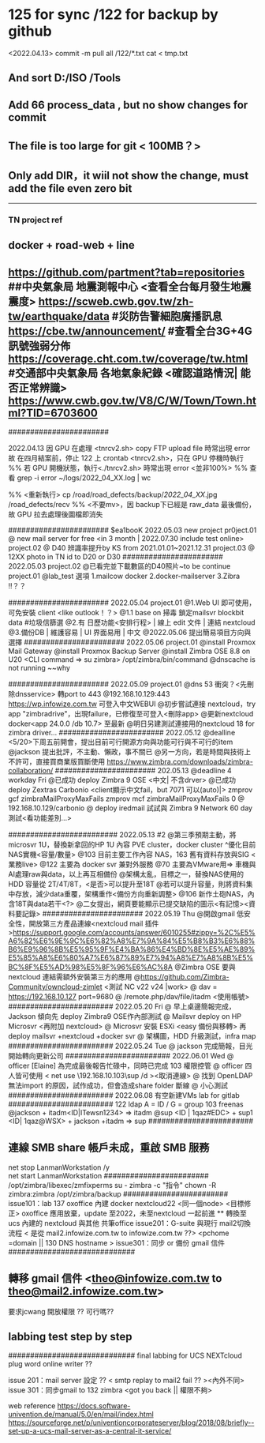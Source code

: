 # 125 for sync /122 for backup by github

<2022.04.13>
commit -m pull all /122/*.txt
cat <<dog > tmp.txt

## And sort D:/ISO /Tools 
## Add 66 process_data , but no show changes for commit
## The file is too large for git < 100MB？>
## Only add DIR，it wiil not show the change, must add the file even zero bit

-----------------------------------------
### TN project ref
## docker + road-web + line
https://github.com/partment?tab=repositories
##中央氣象局 地震測報中心 <查看全台每月發生地震震度>
https://scweb.cwb.gov.tw/zh-tw/earthquake/data
#災防告警細胞廣播訊息
https://cbe.tw/announcement/
#查看全台3G+4G 訊號強弱分佈
https://coverage.cht.com.tw/coverage/tw.html
#交通部中央氣象局 各地氣象紀錄 <確認道路情況| 能否正常辨識>
https://www.cwb.gov.tw/V8/C/W/Town/Town.html?TID=6703600
-----------------------------------------

#######################

2022.04.13 
因 GPU 在處理 <tnrcv2.sh> copy FTP upload file 時常出現 error
故 在四月結案前，停止 122 上 crontab <tnrcv2.sh>，只在 GPU 停機時執行
%% 若 GPU 開機狀態，執行<./tnrcv2.sh> 時常出現 error <並非100%>
%% 查看 grep -i error ~/logs/2022_04_XX.log | wc

%% <重新執行> cp /road/road_defects/backup/*2022_04_XX*.jpg /road_defects/recv
%% <不要mv>，因 backup下已經是 raw_data 最後備份，故 GPU 拉去處理後圖檔即消失

#######################
$ea1booK
2022.05.03 new project
pr0ject.01  @ new mail server for free <in 3 month | 2022.07.30 include test online>
project.02  @ D40 辨識率提升by KS from 2021.01.01~2021.12.31
project.03  @ 12XX photo in TN id to D20 or D30
#######################
2022.05.03 
project.02  @已看完並下載數區的D40照片~to be continue
project.01  @lab_test 選項 1.mailcow docker 2.docker-mailserver 3.Zibra <JSJSS>!!？？

#######################
2022.05.04
project.01  @1.Web UI 即可使用，可免安裝 client <like outlook！？>
            @1.1 base on 掃毒<ClamAV> 鎖定mailsvr blockbit data #垃圾信篩選
		    @2.有 日歷功能<安排行程> | 線上 edit 文件 | 連結 nextcloud
		    @3.備份DB | 維護容易 | UI 界面易用  | 中文
		    @2022.05.06 提出簡易項目方向與選擇 <Jackson forgot>
#######################
2022.05.06
project.01  @install Proxmox Mail Gateway <PMG>
            @install Proxmox Backup Server <PBS>
		    @install Zimbra OSE 8.8 on U20 <CLI command => su zimbra>
		     /opt/zimbra/bin/command
		    @dnscache is not running ~~why

#######################
2022.05.09
project.01  @dns 53 衝突？<先刪除dnsservice> 轉port to 443
            @192.168.10.129:443 https://wp.infowize.com.tw 可登入中文WEBUI
		    @初步嘗試連接 nextcloud，try app "zimbradrive"，出現failure，已修復至可登入<刪除app>
		    @更新nextcloud docker<app 24.0.0 /db 10.7> 至最新
		    @明日另建測試連接用的nextcloud 18 for zimbra driver...
########################
2022.05.12  @dealline <5/20>下周五前開會，提出目前可行開源方向與功能可行與不可行的item
            @jackson  提出批評，不主動、懶政，事不關已
            @另一方向，若是時間與技術上不許可，直接買商業版買斷使用
https://www.zimbra.com/downloads/zimbra-collaboration/
#######################
202.05.13   @deadline 4 workday
Fri         @已成功 deploy Zimbra 9 OSE <中文| 不含drver>
			@已成功 deploy Zextras Carbonio <client顯示中文fail，but 7071 可以(auto)|>
				zmprov gcf zimbraMailProxyMaxFails
				zmprov mcf zimbraMailProxyMaxFails 0
			@ 192.168.10.129/carbonio
			@ deploy iredmail 試試與 Zimbra 9 Network 60 day 測試<看功能差別…>
			
#########################
2022.05.13 #2
     @第三季預期主動，將microsvr 1U，替換新拿回的HP 1U
     內容 PVE cluster<?/other>，docker cluster
     ^優化目前NAS實機<容量/數量>
	 @103 目前主要工作內容 NAS，163 舊有資料存放<cold>與SIG <業務live>
	 @122 主要為 docker svr 兼對外服務 <FTP=車機用/客戶用>
	 @70  主要為VMware用=> 車機與AI處理raw與data，以上再互相備份
	 @架構太亂，目標之一，替換NAS使用的HDD 容量從 2T/4T/8T，<是否>可以提升至18T
	 @若可以提升容量，則將資料集中存放，減少data重覆，架構重作<備份方向重新調整>
	 @106 <?>新作土砲NAS，內含18T與data若干<?>
	 @二女提出，網頁要能顯示已提交缺陷的圖示<有記憶><資料要記錄>
#######################
2022.05.19
Thu  @開啟gmail 低安全性，開放第三方產品連線<nextcloud mail 插件>https://support.google.com/accounts/answer/6010255#zippy=%2C%E5%A6%82%E6%9E%9C%E6%82%A8%E7%9A%84%E5%B8%B3%E6%88%B6%E9%96%8B%E5%95%9F%E4%BA%86%E4%BD%8E%E5%AE%89%E5%85%A8%E6%80%A7%E6%87%89%E7%94%A8%E7%A8%8B%E5%BC%8F%E5%AD%98%E5%8F%96%E6%AC%8A
     @Zimbra OSE 要與 nextcloud 連結需額外安裝第三方的應用<zimlet><owncloud-zimlet>
	 @https://github.com/Zimbra-Community/owncloud-zimlet <測試 NC v22 v24 |work>
	 @ dav = https://192.168.10.127 port=9680
	 @ /remote.php/dav/file/itadm   <使用帳號>
########################
2022.05.20 Fri
     @ 早上桌邊簡報完成，Jackson 傾向先 deploy Zimbra9 OSE作內部測試
     @ Mailsvr deploy on HP Microsvr <再附加 nextcloud><plus docker app>
	 @ Microsvr 安裝 ESXi <easy 備份與移轉> 再deploy mailsvr +nextcloud +docker svr
	 @ 架構圖，HDD 升級測試，infra map
########################
2022.05.24 Tue
     @ jackson 完成簡報，目光開始轉向更新公司
########################
2022.06.01 Wed
     @ officer [Elaine] 為完成最後報告忙碌中，同時已完成 103 權限控管
	 @ officer 四人皆可使用 < net use \\192.168.10.103\sup /d ><取消連線>
	 @ 找到 OpenLDAP 無法import 的原因，試作成功，但會造成share folder 斷線
	 @ 小心測試
########################
2022.06.08 有空新建VMs lab for gitlab
########################
122 ldap  A = ID / G = group 
103 freenas <local account to share folder>
@jackson<ID> + itadm<ID|ITewsn1234> => itadm <group>
@sup <ID | 1qaz#EDC> + sup1 <ID| 1qaz@WSX> + jackson +itadm => sup <group>
########################
## 連線 SMB share 帳戶未成，重啟 SMB 服務
net stop LanmanWorkstation /y  
net start LanmanWorkstation
########################
/opt/zimbra/libexec/zmfixperms
su - zimbra -c "指令"
chown -R zimbra:zimbra /opt/zimbra/backup
########################
issue101：lab 137 oxoffice 內建 docker nextcloud22 <同一個node> <目標修正>
          oxoffice 應用放棄，update 至2022，未至nextcloud 一起前進
		  ** 轉換至 ucs 內建的 nextcloud 與其他 共筆office 
issue201：G-suite 與現行 mail2切換流程
< 是從 mail2.infowize.com.tw to infowize.com.tw ??> <pchome =domain || 130 DNS hostname >
issue301：同步 or 備份 gmail 信件
#############################
## 轉移 gmail 信件 <theo@infowize.com.tw  to theo@mail2.infowize.com.tw> 
   要求jcwang 開放權限 ?? 可行嗎??
## labbing test step by step 
#############################
final labbing for  UCS NEXTcloud plug word online writer ??

issue 201：mail server 設定 ?? < smtp replay to mail2 fail ?? ><內外不同>
issue 301：同步gmail to 132 zimbra <labbing><gsuite two step auth need to open>
<got you back || 權限不夠>

web reference
https://docs.software-univention.de/manual/5.0/en/mail/index.html
https://sourceforge.net/p/univentioncorporateserver/blog/2018/08/briefly--set-up-a-ucs-mail-server-as-a-central-it-service/

